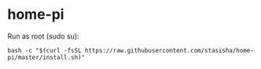 # home-pi

Run as root (sudo su):
```
bash -c "$(curl -fsSL https://raw.githubusercontent.com/stasisha/home-pi/master/install.sh)"

```
